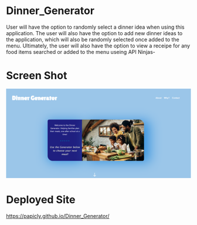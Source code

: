 # Dinner_Generator
User will have the option to randomly select a dinner idea when using this application. The user will also have the option to add new dinner ideas to the application, which will also be randomly selected once added to the menu. Ultimately, the user will also have the option to view a receipe for any food items searched or added to the menu useing API Ninjas-


# Screen Shot
![Alt text](Assets/Images/screenshot.png)


# Deployed Site
https://papicly.github.io/Dinner_Generator/
